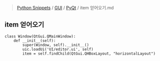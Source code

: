 > [Python Snippets](../../README.md) / [GUI](../README.md) / [PyQt](README.md) / item 얻어오기.md
## item 얻어오기
    class Window(QtGui.QMainWindow):
        def __init__(self):
            super(Window, self).__init__()
            uic.loadUi('UI/editor.ui', self)
            item = self.findChild(QtGui.QHBoxLayout, "horizontalLayout")
